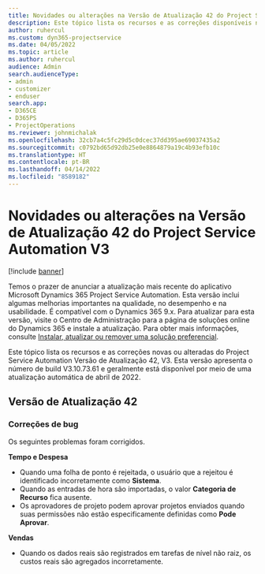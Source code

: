 ```yaml
---
title: Novidades ou alterações na Versão de Atualização 42 do Project Service Automation V3
description: Este tópico lista os recursos e as correções disponíveis na Versão de Atualização 42 do Microsoft Dynamics 365 Project Service Automation, V3.
author: ruhercul
ms.custom: dyn365-projectservice
ms.date: 04/05/2022
ms.topic: article
ms.author: ruhercul
audience: Admin
search.audienceType:
- admin
- customizer
- enduser
search.app:
- D365CE
- D365PS
- ProjectOperations
ms.reviewer: johnmichalak
ms.openlocfilehash: 32cb7a4c5fc29d5c0dcec37dd395ae69037435a2
ms.sourcegitcommit: c0792bd65d92db25e0e8864879a19c4b93efb10c
ms.translationtype: HT
ms.contentlocale: pt-BR
ms.lasthandoff: 04/14/2022
ms.locfileid: "8589182"
---
```

# <a name="whats-new-or-changed-in-project-service-automation-update-release-42-v3"></a>Novidades ou alterações na Versão de Atualização 42 do Project Service Automation V3

[!include [banner](../includes/psa-now-project-operations.md)]

Temos o prazer de anunciar a atualização mais recente do aplicativo Microsoft Dynamics 365 Project Service Automation. Esta versão inclui algumas melhorias importantes na qualidade, no desempenho e na usabilidade. É compatível com o Dynamics 365 9.x. Para atualizar para esta versão, visite o Centro de Administração para a página de soluções online do Dynamics 365 e instale a atualização. Para obter mais informações, consulte [Instalar, atualizar ou remover uma solução preferencial](/power-platform/admin/install-remove-preferred-solution).

Este tópico lista os recursos e as correções novas ou alteradas do Project Service Automation Versão de Atualização 42, V3. Esta versão apresenta o número de build V3.10.73.61 e geralmente está disponível por meio de uma atualização automática de abril de 2022.

## <a name="update-release-42"></a>Versão de Atualização 42

### <a name="bug-fixes"></a>Correções de bug

Os seguintes problemas foram corrigidos.

**Tempo e Despesa**

- Quando uma folha de ponto é rejeitada, o usuário que a rejeitou é identificado incorretamente como **Sistema**.
- Quando as entradas de hora são importadas, o valor **Categoria de Recurso** fica ausente.
- Os aprovadores de projeto podem aprovar projetos enviados quando suas permissões não estão especificamente definidas como **Pode Aprovar**.

**Vendas**

- Quando os dados reais são registrados em tarefas de nível não raiz, os custos reais são agregados incorretamente.
